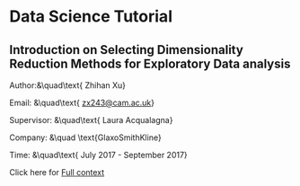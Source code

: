 # Data Science Tutorial
## Introduction on Selecting Dimensionality Reduction Methods for Exploratory Data analysis
 Author:&\quad\text{ Zhihan Xu}
 
 Email: &\quad\text{ zx243@cam.ac.uk}
 
 Supervisor: &\quad\text{ Laura Acqualagna}
 
 Company: &\quad \text{GlaxoSmithKline}
 
 Time: &\quad\text{ July 2017 - September 2017}

Click here for [Full context](Tutorial-handbook.ipynb)
